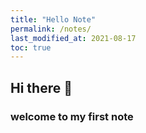 ```yaml
---
title: "Hello Note"
permalink: /notes/
last_modified_at: 2021-08-17
toc: true
---
```


## Hi there 👋  
### welcome to my first note